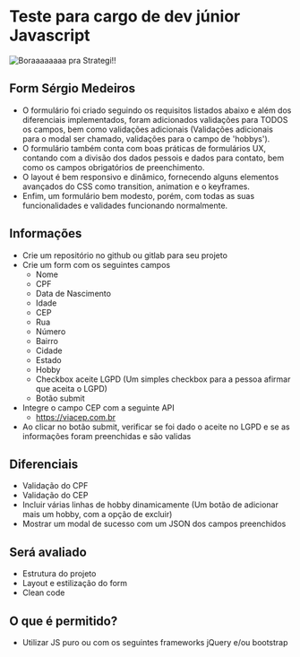 # Teste para cargo de dev júnior Javascript

![Boraaaaaaaa pra Strategi!!](https://github.com/ayrsales/testejsjr/blob/main/luca-bravo-XJXWbfSo2f0-unsplash.jpg)

## Form Sérgio Medeiros

- O formulário foi criado seguindo os requisitos listados abaixo e além dos diferenciais implementados, foram adicionados validações para TODOS os campos, bem como validações adicionais (Validações adicionais para o modal ser chamado, validações para o campo de 'hobbys').
- O formulário também conta com boas práticas de formulários UX, contando com a divisão dos dados pessois e dados para contato, bem como os campos obrigatórios de preenchimento.
- O layout é bem responsivo e dinâmico, fornecendo alguns elementos avançados do CSS como transition, animation e o keyframes.
- Enfim, um formulário bem modesto, porém, com todas as suas funcionalidades e validades funcionando normalmente.

## Informações

- Crie um repositório no github ou gitlab para seu projeto
- Crie um form com os seguintes campos
  - Nome
  - CPF
  - Data de Nascimento
  - Idade
  - CEP
  - Rua
  - Número
  - Bairro
  - Cidade
  - Estado
  - Hobby
  - Checkbox aceite LGPD (Um simples checkbox para a pessoa afirmar que aceita o LGPD)
  - Botão submit
- Integre o campo CEP com a seguinte API
  - https://viacep.com.br
- Ao clicar no botão submit, verificar se foi dado o aceite no LGPD e se as informações foram preenchidas e são validas

## Diferenciais

- Validação do CPF
- Validação do CEP
- Incluir várias linhas de hobby dinamicamente (Um botão de adicionar mais um hobby, com a opção de excluir)
- Mostrar um modal de sucesso com um JSON dos campos preenchidos

## Será avaliado

- Estrutura do projeto
- Layout e estilização do form
- Clean code

## O que é permitido?

- Utilizar JS puro ou com os seguintes frameworks jQuery e/ou bootstrap
